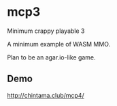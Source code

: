 # mcp3

Minimum crappy playable 3

A minimum example of WASM MMO.

Plan to be an agar.io-like game.

## Demo

http://chintama.club/mcp4/
